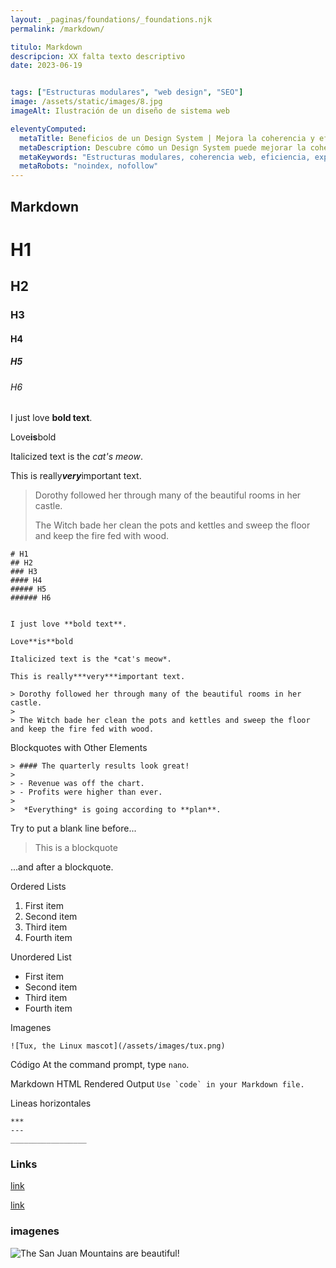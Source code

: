 ```yaml
---
layout: _paginas/foundations/_foundations.njk
permalink: /markdown/

titulo: Markdown
descripcion: XX falta texto descriptivo
date: 2023-06-19


tags: ["Estructuras modulares", "web design", "SEO"]
image: /assets/static/images/8.jpg
imageAlt: Ilustración de un diseño de sistema web

eleventyComputed:
  metaTitle: Beneficios de un Design System | Mejora la coherencia y eficiencia de tu web
  metaDescription: Descubre cómo un Design System puede mejorar la coherencia y eficiencia de tu sitio web. Obtén más clics y mejora la experiencia de usuario. 💡 ¡Conoce los beneficios ahora!
  metaKeywords: "Estructuras modulares, coherencia web, eficiencia, experiencia de usuario"
  metaRobots: "noindex, nofollow"
---
```




## Markdown


# H1
## H2
### H3
#### H4
##### H5
###### H6


I just love **bold text**.

Love**is**bold	

Italicized text is the *cat's meow*.

This is really***very***important text.	

> Dorothy followed her through many of the beautiful rooms in her castle.
>
> The Witch bade her clean the pots and kettles and sweep the floor and keep the fire fed with wood.


```
# H1
## H2
### H3
#### H4
##### H5
###### H6


I just love **bold text**.

Love**is**bold	

Italicized text is the *cat's meow*.

This is really***very***important text.	

> Dorothy followed her through many of the beautiful rooms in her castle.
>
> The Witch bade her clean the pots and kettles and sweep the floor and keep the fire fed with wood.
```

Blockquotes with Other Elements

```
> #### The quarterly results look great!
>
> - Revenue was off the chart.
> - Profits were higher than ever.
>
>  *Everything* is going according to **plan**.
```


Try to put a blank line before...

> This is a blockquote

...and after a blockquote.


Ordered Lists

1. First item
2. Second item
3. Third item
4. Fourth item


Unordered List 

- First item
- Second item
- Third item
- Fourth item


Imagenes

    ![Tux, the Linux mascot](/assets/images/tux.png)

Código
    At the command prompt, type `nano`.

Markdown	HTML	Rendered Output
``Use `code` in your Markdown file.``

Lineas horizontales
```
***
---
_________________
```

### Links

[link](https://www.example.com/my%20great%20page)

<a href="https://www.example.com/my great page">link</a>


### imagenes

![The San Juan Mountains are beautiful!](/assets/images/san-juan-mountains.jpg "San Juan Mountains")

